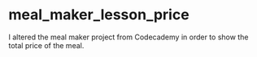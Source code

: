 # meal_maker_lesson_price
I altered the meal maker project from Codecademy in order to show the total price of the meal.
